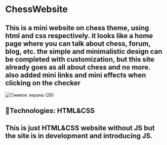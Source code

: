 # ChessWebsite
## This is a mini website on chess theme, using html and css respectively. it looks like a home page where you can talk about chess, forum, blog, etc. the simple and minimalistic design can be completed with customization, but this site already goes as all about chess and no more. also added mini links and mini effects when clicking on the checker
![Снимок экрана (26)](https://user-images.githubusercontent.com/126134167/220844051-37cbe336-95f8-42d9-a635-a296c5c39f8d.png)

## 🔩Technologies: HTML&CSS

## This is just HTML&CSS website without JS but the site is in development and introducing JS.
